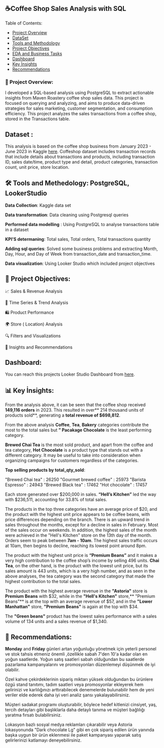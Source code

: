 
## ☕Coffee Shop Sales Analysis with SQL

Table of Contents:
* [Project Overview](#Project-Overview)
* [DataSet](#data-set)
* [Tools and Methodology](#tools-and-methodology)
* [Project Objectives](#project-objectives)
* [EDA and Business Tasks](#eda-and-business-task)
* [Dashboard](#dashboard)
* [Key İnsights](#key-insights)
* [Recommendations](#recommendations)



### 🎯 Project Overview:
I developed a SQL-based analysis using PostgreSQL to extract actionable insights from Maven Roastery coffee shop sales data. This project is focused on querying and analyzing, and aims to produce data-driven strategies for sales marketing, customer segmentation, and consumption efficiency. This project analyzes the sales transactions from a coffee shop, stored in the Transactions table.

## Dataset :
This analysis is based on the coffee shop business from January 2023 - June 2023 in Kaggle  [here](https://www.kaggle.com/datasets/ahmedabbas757/coffee-sales).
Coffeshop dataset includes transaction records that include details about transactions and products, including transaction ID, sales date/time, product type and detail, product categories, transaction count, unit price, store location. 




## 🛠️  Tools and Methedology: PostgreSQL, LookerStudio

**Data Collection**: Kaggle data set

**Data transformation**: Data cleaning using Postgresql queries 

**Performed data modelling** : Using  PostgreSQL to analyse transactions table in a dataset

**KPI’S determaning**: Total sales, Total orders, Total transactions quantity

**Adding sql queries**: Solved some business problems and extracting Month, Day, Hour, and Day of Week from transaction_date and transaction_time. 

**Data visualization**:  Using Looker Studio which included project objectives


## 🔧 Project Objectives:
📈  Sales & Revenue Analysis

📅  Time Series & Trend Analysis

🛍️ Product Performance

🌍  Store ( Location) Analysis

🔍 Filters and Visualizations

📄 Insights and Recommendations

## Dashboard:
You can reach this projects  Looker Studio Dashboard from  [here](https://lookerstudio.google.com/s/rOovr7ZG6aU).

## 📊 Key İnsights:

From the analysis above, it can be seen that the coffee shop received **149,116 orders** in 2023. This resulted in over** 214 thousand units of products sold**, generating a **total revenue of $698,812**.


From the above analysis **Coffee**, **Tea**, **Bakery** categories contribute the most to the total sales but **” Pacakage Chocolate** is the least performing category.


**Brewed Chai Tea** is the most sold product, and apart from the coffee and tea category, **Hot Chocolate** is a product type that stands out with a different category. It may be useful to take into consideration when organizing campaigns for customers regardless of the categories.

**Top selling products by  total_qty_sold**:

"Brewed Chai tea" : 26250
"Gourmet brewed coffee" : 25973
"Barista Espresso" : 24943
"Brewed Black tea" : 17462
"Hot chocolate"	: 17457

Each store generated over $200,000 in sales. **“Hell’s Kitchen”** led the way with $236,511, accounting for 33.8% of total sales.

The products in the top three categories have an average price of $20, and the product with the highest unit price appears to be coffee beans, with price differences depending on the branch.
There is an upward trend in sales throughout the months, except for a decline in sales in February.
Most of the sales occur on weekends. In addition, the highest sales of the month were achieved in the "Hell's Kitchen" store on the 13th day of the month.
Orders seem to peak between **7am - 10am**. The highest sales traffic occurs at 10am, then begins to decline, reaching its lowest point around 8pm.

The product with the highest unit price is **“Premium Beans”** and it makes a very high contribution to the coffee shop’s income by selling 496 units. 
**Chai Tea**, on the other hand, is the product with the lowest unit price, but its sales amount is 443 units, which is a very high number, and as seen in the above analyses, the tea category was the second category that made the highest contribution to the total sales.

The product with the highest average revenue in the **"Astoria"** store is **Premium Beans** with $32, while in the **"Hell's Kitchen"** store,** "Premium Beans"** is at the top with an average revenue of $57, and in the **"Lower Manhattan"** store, **"Premium Beans"** is again at the top with $34.

The **"Green beans"** product has the lowest sales performance with a sales volume of 134 units and a sales revenue of $1,340.


## 📄  Recommendations:

**Monday** and **Friday** günleri artan yoğunluğu yönetmek için yeterli personel ve stok tahsis etmeniz önemli ,özellikle sabah 7'den 10'a kadar olan en yoğun saatlerde. Yoğun satış saatleri sabah olduğundan bu saatlerde pazarlama kampanyalarını ve promosyonları düzenlemeyi düşünmek de iyi olabilir.


Özel kahve çekirdeklerinin sipariş miktarı yüksek olduğundan bu ürünlere özgü stand tanıtımı, tadım saatleri veya promosyonlar ekleyerek hem gelirinizi ve karlılığınızı arttırabilecek denemelerde bulunabilir hem de yeni veriler elde ederek daha iyi veri analiz şansı yakalayabilirsiniz.


Müşteri sadakat programı oluşturabilir, böylece hedef kitlenizi cinsiyet, yaş, tercih detayları gibi başlıklarla daha detaylı tanıma ve müşteri bağlılığı yaratma fırsatı bulabilirsiniz.


Lokasyon bazlı sosyal medya reklamları çıkarabilir veya Astoria lokasyonunda "Dark chocolate Lg" gibi en çok sipariş edilen ürün yanında başka uygun bir ürün eklenmesi ile paket kampanyası yaparak satış gelirlerinizi katlamayı deneyebilirsiniz.










